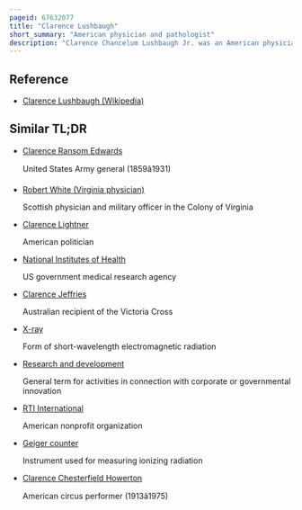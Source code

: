 ```yaml
---
pageid: 67632077
title: "Clarence Lushbaugh"
short_summary: "American physician and pathologist"
description: "Clarence Chancelum Lushbaugh Jr. was an American physician and pathologist. He was considered a Pioneer in radiological Accidents and Injuries as well as in Radiation Safety Research and is known for his controversial Research using human Subjects."
---
```


## Reference

- [Clarence Lushbaugh (Wikipedia)](https://en.wikipedia.org/?curid=67632077)

## Similar TL;DR

- [Clarence Ransom Edwards](/tldr/en/clarence-ransom-edwards)

  United States Army general (1859â1931)

- [Robert White (Virginia physician)](/tldr/en/robert-white-virginia-physician)

  Scottish physician and military officer in the Colony of Virginia

- [Clarence Lightner](/tldr/en/clarence-lightner)

  American politician

- [National Institutes of Health](/tldr/en/national-institutes-of-health)

  US government medical research agency

- [Clarence Jeffries](/tldr/en/clarence-jeffries)

  Australian recipient of the Victoria Cross

- [X-ray](/tldr/en/x-ray)

  Form of short-wavelength electromagnetic radiation

- [Research and development](/tldr/en/research-and-development)

  General term for activities in connection with corporate or governmental innovation

- [RTI International](/tldr/en/rti-international)

  American nonprofit organization

- [Geiger counter](/tldr/en/geiger-counter)

  Instrument used for measuring ionizing radiation

- [Clarence Chesterfield Howerton](/tldr/en/clarence-chesterfield-howerton)

  American circus performer (1913â1975)
